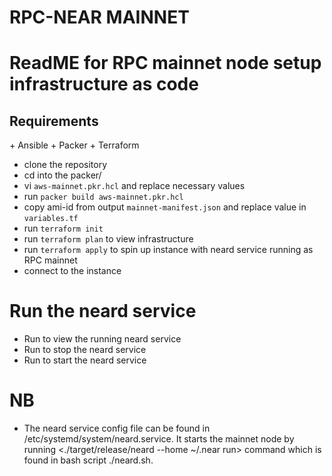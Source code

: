 # RPC-NEAR MAINNET

# ReadME for RPC mainnet node setup infrastructure as code
<h2>Requirements</h2>
 + Ansible
 + Packer
 + Terraform


- clone the repository
- cd into the packer/
- vi `aws-mainnet.pkr.hcl` and replace necessary values 
- run `packer build aws-mainnet.pkr.hcl` 
- copy ami-id from output `mainnet-manifest.json` and replace value in `variables.tf`
- run `terraform init`
- run `terraform plan` to view infrastructure
- run `terraform apply` to spin up instance with neard service running as RPC mainnet
- connect to the instance

# Run the neard service
- Run <sudo systemctl status neard.service> to view the running neard service
- Run <sudo systemctl stop neard.service>   to stop the neard service
- Run <sudo systemctl start neard.service>  to start the neard service

# NB
- The neard service config file can be found in /etc/systemd/system/neard.service. It starts the mainnet node by running <./target/release/neard --home ~/.near run> command which is found in bash script ./neard.sh.


